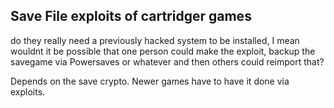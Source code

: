 ## Save File exploits of cartridger games

do they really need a previously hacked system to be installed, I mean
wouldnt it be possible that one person could make the exploit, backup
the savegame via Powersaves or whatever and then others could reimport
that?

Depends on the save crypto. Newer games have to have it done via
exploits.